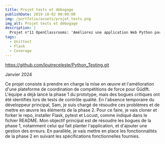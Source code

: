 ```yaml
---
title: Projet tests et débogage
publishDate: 2019-10-02 00:00:00
img: /portfolio/assets/projet_tests.png
img_alt: Projet tests et débogage
description: |
  Projet n°11 OpenClassrooms: 'Améliorez une application Web Python par des tests et du débogage'.
tags:
  - Unittest
  - Flask
  - Coverage
---
```


https://github.com/loutreceleste/Python_Testing.git

Janvier 2024

Ce projet consiste à prendre en charge la mise en œuvre et l'amélioration d'une plateforme de coordination de compétitions de force pour Güdlft. L'équipe a déjà lancé la phase 1 du prototype, mais des bogues critiques ont été identifiés lors de tests de contrôle qualité. En l'absence temporaire du développeur principal, Sam, je suis chargé de résoudre ces problèmes et de mettre en œuvre les éléments de la phase 2. Pour ce faire, je vais cloner et forker le repo, installer Flask, pytest et Locust, comme indiqué dans le fichier README. Mon objectif principal est de résoudre les bogues de la phase 1, notamment celui qui fait planter l'application, et d'ajouter une gestion des erreurs. En parallèle, je vais mettre en place les fonctionnalités de la phase 2 en suivant les spécifications fonctionnelles fournies.